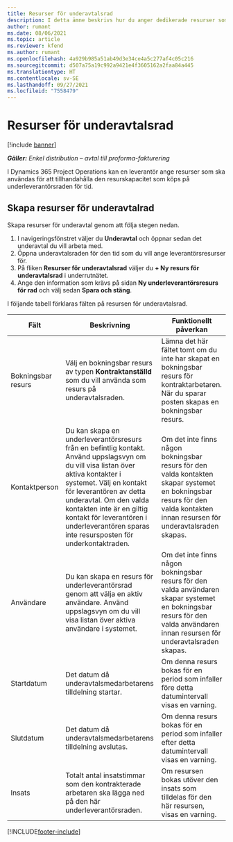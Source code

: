 ```yaml
---
title: Resurser för underavtalsrad
description: I detta ämne beskrivs hur du anger dedikerade resurser som tillhandahålls av leverantören för en viss underleverantörsrad för tid.
author: rumant
ms.date: 08/06/2021
ms.topic: article
ms.reviewer: kfend
ms.author: rumant
ms.openlocfilehash: 4a929b985a51ab49d3e34ce4a5c277af4c05c216
ms.sourcegitcommit: d507a75a19c992a9421e4f3605162a2faa84a445
ms.translationtype: HT
ms.contentlocale: sv-SE
ms.lasthandoff: 09/27/2021
ms.locfileid: "7558479"
---
```

# <a name="subcontract-line-resources"></a>Resurser för underavtalsrad

[!include [banner](../../includes/dataverse-preview.md)]

_**Gäller:** Enkel distribution – avtal till proforma-fakturering_

I Dynamics 365 Project Operations kan en leverantör ange resurser som ska användas för att tillhandahålla den resurskapacitet som köps på underleverantörsraden för tid.

## <a name="create-subcontract-line-resources"></a>Skapa resurser för underavtalrad

Skapa resurser för underavtal genom att följa stegen nedan.

1. I navigeringsfönstret väljer du **Underavtal** och öppnar sedan det underavtal du vill arbeta med.
2. Öppna underavtalsraden för den tid som du vill ange leverantörsresurser för.
3. På fliken **Resurser för underavtalsrad** väljer du **+ Ny resurs för underavtalsrad** i underrutnätet.
4. Ange den information som krävs på sidan **Ny underleverantörsresurs för rad** och välj sedan **Spara och stäng**.

I följande tabell förklaras fälten på resursen för underavtalsrad.

| Fält | Beskrivning | Funktionellt påverkan |
| ----- | ----------- | ----------------- |
| Bokningsbar resurs | Välj en bokningsbar resurs av typen **Kontraktanställd** som du vill använda som resurs på underavtalsraden.| Lämna det här fältet tomt om du inte har skapat en bokningsbar resurs för kontraktarbetaren. När du sparar posten skapas en bokningsbar resurs.  |
| Kontaktperson | Du kan skapa en underleverantörsresurs från en befintlig kontakt. Använd uppslagsvyn om du vill visa listan över aktiva kontakter i systemet. Välj en kontakt för leverantören av detta underavtal. Om den valda kontakten inte är en giltig kontakt för leverantören i underleverantören sparas inte resursposten för underkontaktraden.| Om det inte finns någon bokningsbar resurs för den valda kontakten skapar systemet en bokningsbar resurs för den valda kontakten innan resursen för underavtalsraden skapas. |
| Användare | Du kan skapa en resurs för underleverantörsrad genom att välja en aktiv användare. Använd uppslagsvyn om du vill visa listan över aktiva användare i systemet.| Om det inte finns någon bokningsbar resurs för den valda användaren skapar systemet en bokningsbar resurs för den valda användaren innan resursen för underavtalsraden skapas. |
| Startdatum | Det datum då underavtalsmedarbetarens tilldelning startar.| Om denna resurs bokas för en period som infaller före detta datumintervall visas en varning. |
| Slutdatum | Det datum då underavtalsmedarbetarens tilldelning avslutas.| Om denna resurs bokas för en period som infaller efter detta datumintervall visas en varning. |
| Insats | Totalt antal insatstimmar som den kontrakterade arbetaren ska lägga ned på den här underleverantörsraden.| Om resursen bokas utöver den insats som tilldelas för den här resursen, visas en varning. |


[!INCLUDE[footer-include](../../includes/footer-banner.md)]
